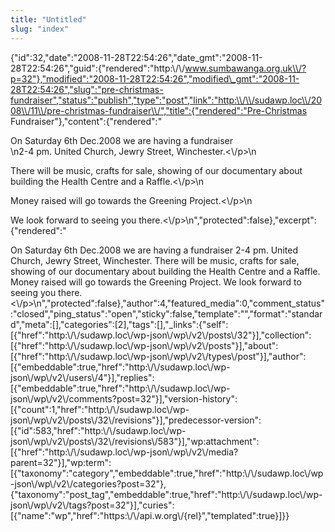 ```yaml
---
title: "Untitled"
slug: "index"
---
```


{"id":32,"date":"2008-11-28T22:54:26","date\_gmt":"2008-11-28T22:54:26","guid":{"rendered":"http:\\/\\/www.sumbawanga.org.uk\\/?p=32"},"modified":"2008-11-28T22:54:26","modified\_gmt":"2008-11-28T22:54:26","slug":"pre-christmas-fundraiser","status":"publish","type":"post","link":"http:\\/\\/sudawp.loc\\/2008\\/11\\/pre-christmas-fundraiser\\/","title":{"rendered":"Pre-Christmas Fundraiser"},"content":{"rendered":"

On Saturday 6th Dec.2008 we are having a fundraiser  
\\n2-4 pm. United Church, Jewry Street, Winchester.<\\/p>\\n

There will be music, crafts for sale, showing of our documentary about building the Health Centre and a Raffle.<\\/p>\\n

Money raised will go towards the Greening Project.<\\/p>\\n

We look forward to seeing you there.<\\/p>\\n","protected":false},"excerpt":{"rendered":"

On Saturday 6th Dec.2008 we are having a fundraiser 2-4 pm. United Church, Jewry Street, Winchester. There will be music, crafts for sale, showing of our documentary about building the Health Centre and a Raffle. Money raised will go towards the Greening Project. We look forward to seeing you there.<\\/p>\\n","protected":false},"author":4,"featured\_media":0,"comment\_status":"closed","ping\_status":"open","sticky":false,"template":"","format":"standard","meta":\[\],"categories":\[2\],"tags":\[\],"\_links":{"self":\[{"href":"http:\\/\\/sudawp.loc\\/wp-json\\/wp\\/v2\\/posts\\/32"}\],"collection":\[{"href":"http:\\/\\/sudawp.loc\\/wp-json\\/wp\\/v2\\/posts"}\],"about":\[{"href":"http:\\/\\/sudawp.loc\\/wp-json\\/wp\\/v2\\/types\\/post"}\],"author":\[{"embeddable":true,"href":"http:\\/\\/sudawp.loc\\/wp-json\\/wp\\/v2\\/users\\/4"}\],"replies":\[{"embeddable":true,"href":"http:\\/\\/sudawp.loc\\/wp-json\\/wp\\/v2\\/comments?post=32"}\],"version-history":\[{"count":1,"href":"http:\\/\\/sudawp.loc\\/wp-json\\/wp\\/v2\\/posts\\/32\\/revisions"}\],"predecessor-version":\[{"id":583,"href":"http:\\/\\/sudawp.loc\\/wp-json\\/wp\\/v2\\/posts\\/32\\/revisions\\/583"}\],"wp:attachment":\[{"href":"http:\\/\\/sudawp.loc\\/wp-json\\/wp\\/v2\\/media?parent=32"}\],"wp:term":\[{"taxonomy":"category","embeddable":true,"href":"http:\\/\\/sudawp.loc\\/wp-json\\/wp\\/v2\\/categories?post=32"},{"taxonomy":"post\_tag","embeddable":true,"href":"http:\\/\\/sudawp.loc\\/wp-json\\/wp\\/v2\\/tags?post=32"}\],"curies":\[{"name":"wp","href":"https:\\/\\/api.w.org\\/{rel}","templated":true}\]}}